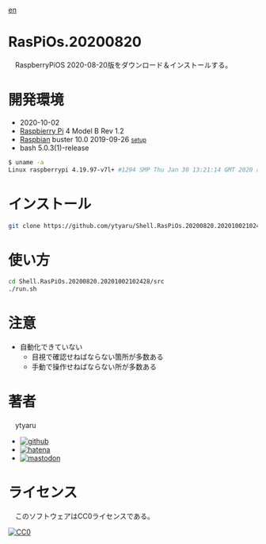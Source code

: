 [en](./README.md)

# RasPiOs.20200820

　RaspberryPiOS 2020-08-20版をダウンロード＆インストールする。

# 開発環境

* <time datetime="2020-10-02T10:23:55+0900">2020-10-02</time>
* [Raspbierry Pi](https://ja.wikipedia.org/wiki/Raspberry_Pi) 4 Model B Rev 1.2
* [Raspbian](https://ja.wikipedia.org/wiki/Raspbian) buster 10.0 2019-09-26 <small>[setup](http://ytyaru.hatenablog.com/entry/2019/12/25/222222)</small>
* bash 5.0.3(1)-release

```sh
$ uname -a
Linux raspberrypi 4.19.97-v7l+ #1294 SMP Thu Jan 30 13:21:14 GMT 2020 armv7l GNU/Linux
```

# インストール

```sh
git clone https://github.com/ytyaru/Shell.RasPiOs.20200820.20201002102428
```

# 使い方

```sh
cd Shell.RasPiOs.20200820.20201002102428/src
./run.sh
```

# 注意

* 自動化できていない
    * 目視で確認せねばならない箇所が多数ある
    * 手動で操作せねばならない所が多数ある

# 著者

　ytyaru

* [![github](http://www.google.com/s2/favicons?domain=github.com)](https://github.com/ytyaru "github")
* [![hatena](http://www.google.com/s2/favicons?domain=www.hatena.ne.jp)](http://ytyaru.hatenablog.com/ytyaru "hatena")
* [![mastodon](http://www.google.com/s2/favicons?domain=mstdn.jp)](https://mstdn.jp/web/accounts/233143 "mastdon")

# ライセンス

　このソフトウェアはCC0ライセンスである。

[![CC0](http://i.creativecommons.org/p/zero/1.0/88x31.png "CC0")](http://creativecommons.org/publicdomain/zero/1.0/deed.ja)

